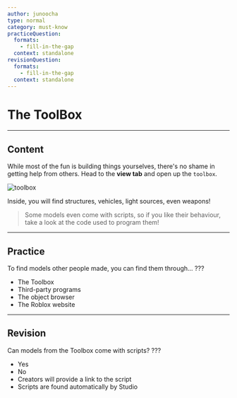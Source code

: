 ```yaml
---
author: junoocha
type: normal
category: must-know
practiceQuestion:
  formats:
    - fill-in-the-gap
  context: standalone
revisionQuestion:
  formats:
    - fill-in-the-gap
  context: standalone
---
```


# The ToolBox

---

## Content

While most of the fun is building things yourselves, there's no shame in getting help from others. Head to the **view tab** and open up the `toolbox`. 

![toolbox](https://img.enkipro.com/c22e090279952b4f26b7c28136f31d55.png)

Inside, you will find structures, vehicles, light sources, even weapons!

> Some models even come with scripts, so if you like their behaviour, take a look at the code used to program them!

---

## Practice

To find models other people made, you can find them through... ???

- The Toolbox
- Third-party programs
- The object browser
- The Roblox website

---

## Revision

Can models from the Toolbox come with scripts? ???

- Yes
- No
- Creators will provide a link to the script
- Scripts are found automatically by Studio